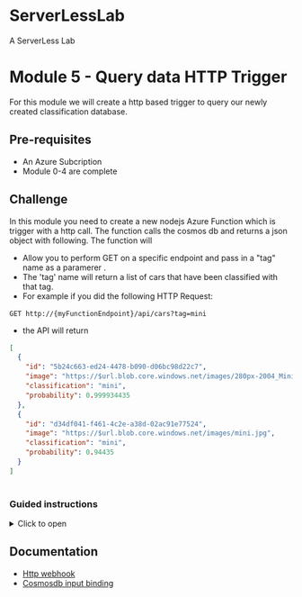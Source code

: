 
# ServerLessLab
A ServerLess Lab



# Module 5 - Query data HTTP Trigger 

For this module we will create a http based trigger to query our newly created classification database.


## Pre-requisites 
* An Azure Subcription 
* Module 0-4 are complete 
## Challenge 
In this module you need to create a new nodejs Azure Function which is trigger with a http call. The function calls the cosmos db and returns a json object with following. The function will 
* Allow you to perform  GET on a specific endpoint and pass in a "tag" name as a paramerer . 
* The 'tag' name will return a list of cars that have been classified with that tag. 
*  For example if you did the following HTTP Request:
```
GET http://{myFunctionEndpoint}/api/cars?tag=mini
```
* the API will return 
```json
[
  {
    "id": "5b24c663-ed24-4478-b090-d06bc98d22c7",
    "image": "https://$url.blob.core.windows.net/images/280px-2004_Mini_Cooper_1.6.jpg",
    "classification": "mini",
    "probability": 0.999934435
  },
  {
    "id": "d34df041-f461-4c2e-a38d-02ac91e77524",
    "image": "https://$url.blob.core.windows.net/images/mini.jpg",
    "classification": "mini",
    "probability": 0.94435
  }
]
 
```
### Guided instructions

<details><summary>Click to open</summary><p>

### Create HTTP Trigger Function 
1.	Click on “Resource Groups” and select your created rg
1.	Click on your Function
1.	Click on “+ New Function” button
1.	Select "HTTP Trigger"
1.  A dialog appears 
    * Set name of function to "cars". This will be also the endpoint you access your https service on 
    * Set Authorization level to "Anonymous"
    * ![ddd](/module5/CreateHttpFunction.png)
1. A default http function will be created. You can test this functionality by calling the function url which can be found under  the top of the function
![ddd](/module5/testfunction.png) 

### Create Cosmos DB Input Binding
In this step we will bind the http trigger to fetch input from our cosmos db. This transparently will call to the database for data from the cosmos db and feed it as input to our function. 
1.	Under your newly created function,"Cars", select "Integrate"
1.  Create a new CosmosDB input binding by clicking on "new Input" and selecting "Azure Cosmos DB". This binding will fetch data stored in cosmos db from the previous step 
    *  ![ddd](/module5/createbinding.png)
1. Configure the following input bindings settings 
    * Collection name: This is the collection name you configured in [Step 9 in module 3](/module3.md) ("Images")
    * Database Name: This is the database name you configured in [Step 8 in module 3](/module3.md) ("ServerlessTutorial")
    * CosmosDB acccount connection: Configure the cosmosdb connection string. If it is not already pre-selected for you, click "add new" to select the cosmos db from module3.
    * SQL Query: This is the query that is used to fetch data stored in cosmosdb. Add "Select * from images i where i.tag = {tag}"
    * Ensure that Document Parameter name is "inputDocument"
    * ![ddd](/module5/Cosmosinputbinding.png)
1. Update the index.js script with the following code 
```javascript

function CarClassification(id, image,classification, probability){
    this.id = id;
    this.image= image; 
    this.classification = classification;
    this.probability = probability
}
module.exports = async function (context, req, inputDocument) {
    context.log('JavaScript HTTP trigger function processed a request. with tag='+req.query.tag);
    var classifications = []; 
    for(let val of inputDocument) {
      classifications.push(new CarClassification(val.id, val.image, val.tag, val.probability ) )
    }
    context.res = {
      status: 200,
      body: JSON.stringify( classifications),
      headers: { 'Content-Type': 'application/json' }
    };
    context.done(null,context.res);
}; 


```

Now you should be able to test the function. 

1. Copy the functions URL and add the tag parameter to the url. You can copy the URL from the link "Get function URL" above the code view of your function 
    * It should look similar to this: https://customvisioncardetection.azurewebsites.net/api/cars2?tag=Mini 
    * Make sure you write the tag, e.g. "Mini" exactly as you defined it in the custom vision service. It is case-sensitve.


</p></details>


## Documentation
* [Http webhook ](https://docs.microsoft.com/en-us/azure/azure-functions/functions-bindings-http-webhook)
* [Cosmosdb input binding ](https://docs.microsoft.com/en-us/azure/azure-functions/functions-bindings-cosmosdb-v2)
